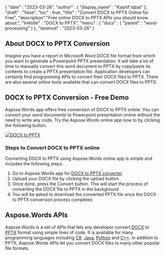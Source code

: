 {
  "date" : "2023-03-26",
  "author" : {
    "display_name" : "Kashif Iqbal"
  },
  "draft" : "false",
  "toc" : true,
  "title" : "Convert DOCX to PPTX Online for Free",
  "description":"Free online DOCX to PPTX APIs you should know about.",
  "linktitle" : "DOCX to PPTX",
  "menu" : {
    "docs" : {
      "parent" : "word-processing"
    }
  },
  "lastmod" : "2023-03-26"
}

## About DOCX to PPTX Conversion

Imagine you have a report in Microsoft Word DOCX file format from which you want to generate a Powerpoint PPTX presentation. It will take a lot of time to manually convert this word document to PPTX by copy/paste its contents to create a PPTX presentation file. Application developers can certainly find programming APIs to convert their DOCX files to PPTX. There are also several online tools available that can convert DOCX files to PPTX.

## DOCX to PPTX Conversion - Free Demo

Aspose.Words app offers free conversion of DOCX to PPTX online. You can convert your word documents to Powerpoint presentation online without the need to write any code. Try the Aspose.Words online app now to by clicking the following button.

[![DOCX to PPTX](../docx-to-pptx.png?width=120px&height=60px)](https://products.aspose.app/words/conversion/docx-to-pptx)

### Steps to Convert DOCX to PPTX online

Converting DOCX to PPTX using Aspose.Words online app is simple and includes the following steps.

1. Go to Aspose.Words app for [DOCX to PPTX converter](https://products.aspose.app/words/conversion/docx-to-pptx)
1. Upload your DOCX file by clicking the upload button
1. Once done, press the Convert button. This will start the process of converting the DOCX file to PPTX in the background
1. You will be asked to download the converted PPTX file once the DOCX to PPTX conversion process completes

## Aspose.Words APIs

Aspose.Words is a set of APIs that lets any developer convert [DOCX](/word-processing/docx/) to [PPTX](/presentation/pptx/) format using simple lines of code. It is available for many programming languages including [C#](/programming/cs/), [Java](/programming/java/), [Python](/programming/py/) and [C++](/programming/cpp/). In addition to PPTX, Aspose.Words APIs let you convert DOCX files to many other popular file formats.


